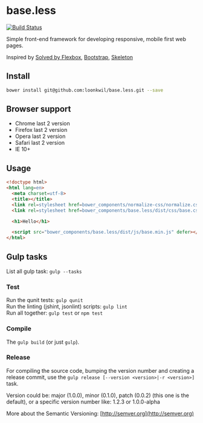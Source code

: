 # base.less

[![Build Status](https://travis-ci.org/loonkwil/base.less.png)](https://travis-ci.org/loonkwil/base.less)

Simple front-end framework for developing responsive, mobile first web pages.

Inspired by
[Solved by Flexbox](http://philipwalton.github.io/solved-by-flexbox/demos/grids),
[Bootstrap](http://getbootstrap.com),
[Skeleton](http://getskeleton.com)

## Install

```bash
bower install git@github.com:loonkwil/base.less.git --save
```

## Browser support

 * Chrome last 2 version
 * Firefox last 2 version
 * Opera last 2 version
 * Safari last 2 version
 * IE 10+

## Usage

```html
<!doctype html>
<html lang=en>
  <meta charset=utf-8>
  <title></title>
  <link rel=stylesheet href=bower_components/normalize-css/normalize.css>
  <link rel=stylesheet href=bower_components/base.less/dist/css/base.css>

  <h1>Hello</h1>

  <script src="bower_components/base.less/dist/js/base.min.js" defer></script>
</html>
```

## Gulp tasks

List all gulp task: `gulp --tasks`

### Test

Run the qunit tests: `gulp qunit`  
Run the linting (jshint, jsonlint) scripts: `gulp lint`  
Run all together: `gulp test` or `npm test`

### Compile

The `gulp build` (or just `gulp`).

### Release

For compiling the source code, bumping the version number and creating a
release commit, use the `gulp release [--version <version>|-r <version>]` task.

Version could be: major (1.0.0), minor (0.1.0), patch (0.0.2) (this one is the
default), or a specific version number like: 1.2.3 or 1.0.0-alpha

More about the Semantic Versioning: [http://semver.org](http://semver.org)
